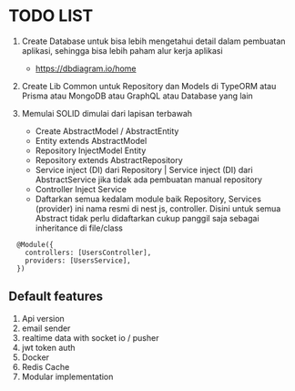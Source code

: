 # TODO LIST

1. Create Database untuk bisa lebih mengetahui detail dalam pembuatan aplikasi, sehingga bisa lebih paham alur kerja aplikasi

   - https://dbdiagram.io/home

2. Create Lib Common untuk Repository dan Models di TypeORM atau Prisma atau MongoDB atau GraphQL atau Database yang lain
3. Memulai SOLID dimulai dari lapisan terbawah
   - Create AbstractModel / AbstractEntity
   - Entity extends AbstractModel
   - Repository InjectModel Entity
   - Repository extends AbstractRepository
   - Service inject (DI) dari Repository | Service inject (DI) dari AbstractService jika tidak ada pembuatan manual repository
   - Controller Inject Service
   - Daftarkan semua kedalam module baik Repository, Services (provider) ini nama resmi di nest js, controller. Disini untuk semua Abstract tidak perlu didaftarkan cukup panggil saja sebagai inheritance di file/class

```
  @Module({
    controllers: [UsersController],
    providers: [UsersService],
  })
```

## Default features

1.  Api version
2.  email sender
3.  realtime data with socket io / pusher
4.  jwt token auth
5.  Docker
6.  Redis Cache
7.  Modular implementation
